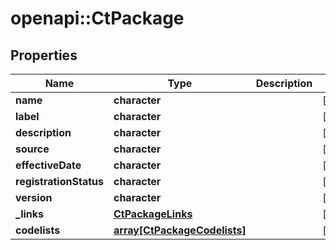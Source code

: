 # openapi::CtPackage


## Properties
Name | Type | Description | Notes
------------ | ------------- | ------------- | -------------
**name** | **character** |  | [optional] 
**label** | **character** |  | [optional] 
**description** | **character** |  | [optional] 
**source** | **character** |  | [optional] 
**effectiveDate** | **character** |  | [optional] 
**registrationStatus** | **character** |  | [optional] 
**version** | **character** |  | [optional] 
**_links** | [**CtPackageLinks**](CtPackageLinks.md) |  | [optional] 
**codelists** | [**array[CtPackageCodelists]**](CtPackageCodelists.md) |  | [optional] 


